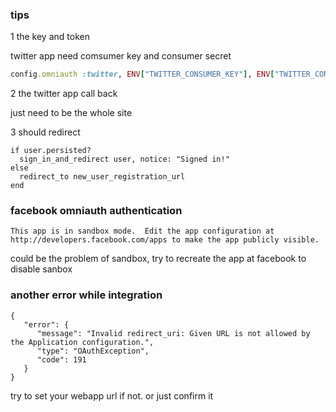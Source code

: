 ### tips


1 the key and token

twitter app need comsumer key and consumer secret 

```ruby
config.omniauth :twitter, ENV["TWITTER_CONSUMER_KEY"], ENV["TWITTER_CONSUMER_SECRET"]
```

2 the twitter app call back 

just need to be the whole site


3 should redirect

    if user.persisted?
      sign_in_and_redirect user, notice: "Signed in!"
    else
      redirect_to new_user_registration_url
    end
    
    
    
### facebook omniauth authentication

```
This app is in sandbox mode.  Edit the app configuration at http://developers.facebook.com/apps to make the app publicly visible.
```

could be the problem of sandbox, try to recreate the app at facebook to disable sanbox


### another error while integration

```
{
   "error": {
      "message": "Invalid redirect_uri: Given URL is not allowed by the Application configuration.",
      "type": "OAuthException",
      "code": 191
   }
}
```

try to set your webapp url if not. or just confirm it



